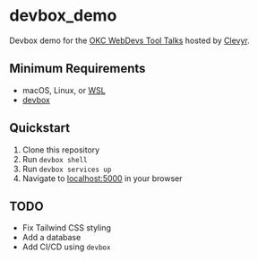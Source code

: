 # devbox_demo

Devbox demo for the [OKC WebDevs Tool Talks](https://www.meetup.com/okcwebdevs/events/301038372/) hosted by [Clevyr](https://clevyr.com/).

## Minimum Requirements
* macOS, Linux, or [WSL](https://docs.microsoft.com/en-us/windows/wsl/install)
* [devbox](https://www.jetify.com/devbox/docs/installing_devbox/)

## Quickstart
1. Clone this repository
2. Run `devbox shell`
3. Run `devbox services up`
4. Navigate to [localhost:5000](http://localhost:5000) in your browser

## TODO
* Fix Tailwind CSS styling
* Add a database
* Add CI/CD using `devbox`
